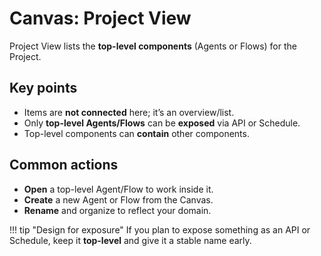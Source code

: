 # Canvas: Project View

Project View lists the **top-level components** (Agents or Flows) for the Project.

## Key points
- Items are **not connected** here; it’s an overview/list.
- Only **top-level Agents/Flows** can be **exposed** via API or Schedule.
- Top-level components can **contain** other components.

## Common actions
- **Open** a top-level Agent/Flow to work inside it.
- **Create** a new Agent or Flow from the Canvas.
- **Rename** and organize to reflect your domain.

!!! tip "Design for exposure"
    If you plan to expose something as an API or Schedule, keep it **top-level** and give it a stable name early.
